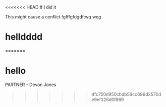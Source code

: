<<<<<<< HEAD
If I did it

This might cause a conflict
fgfffgfdgdf:wq
wqg
# helldddd
=======
# hello

PARTNER - Devon Jones
>>>>>>> 4fc750d950cbdb56cc696d2570de9ef326d0f869
